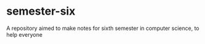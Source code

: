 # semester-six
A repository aimed to make notes for sixth semester in computer science, to help everyone
